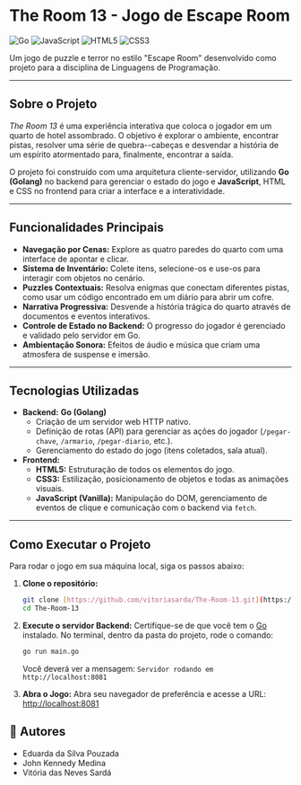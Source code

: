 #  The Room 13 - Jogo de Escape Room

![Go](https://img.shields.io/badge/Go-00ADD8?style=for-the-badge&logo=go&logoColor=white)
![JavaScript](https://img.shields.io/badge/JavaScript-F7DF1E?style=for-the-badge&logo=javascript&logoColor=black)
![HTML5](https://img.shields.io/badge/HTML5-E34F26?style=for-the-badge&logo=html5&logoColor=white)
![CSS3](https://img.shields.io/badge/CSS3-1572B6?style=for-the-badge&logo=css3&logoColor=white)

Um jogo de puzzle e terror no estilo "Escape Room" desenvolvido como projeto para a disciplina de Linguagens de Programação.

---

##  Sobre o Projeto

*The Room 13* é uma experiência interativa que coloca o jogador em um quarto de hotel assombrado. O objetivo é explorar o ambiente, encontrar pistas, resolver uma série de quebra--cabeças e desvendar a história de um espírito atormentado para, finalmente, encontrar a saída.

O projeto foi construído com uma arquitetura cliente-servidor, utilizando **Go (Golang)** no backend para gerenciar o estado do jogo e **JavaScript**, HTML e CSS no frontend para criar a interface e a interatividade.

---

##  Funcionalidades Principais

* **Navegação por Cenas:** Explore as quatro paredes do quarto com uma interface de apontar e clicar.
* **Sistema de Inventário:** Colete itens, selecione-os e use-os para interagir com objetos no cenário.
* **Puzzles Contextuais:** Resolva enigmas que conectam diferentes pistas, como usar um código encontrado em um diário para abrir um cofre.
* **Narrativa Progressiva:** Desvende a história trágica do quarto através de documentos e eventos interativos.
* **Controle de Estado no Backend:** O progresso do jogador é gerenciado e validado pelo servidor em Go.
* **Ambientação Sonora:** Efeitos de áudio e música que criam uma atmosfera de suspense e imersão.

---

##  Tecnologias Utilizadas

* **Backend:** **Go (Golang)**
    * Criação de um servidor web HTTP nativo.
    * Definição de rotas (API) para gerenciar as ações do jogador (`/pegar-chave`, `/armario`, `/pegar-diario`, etc.).
    * Gerenciamento do estado do jogo (itens coletados, sala atual).
* **Frontend:**
    * **HTML5:** Estruturação de todos os elementos do jogo.
    * **CSS3:** Estilização, posicionamento de objetos e todas as animações visuais.
    * **JavaScript (Vanilla):** Manipulação do DOM, gerenciamento de eventos de clique e comunicação com o backend via `fetch`.

---

##  Como Executar o Projeto

Para rodar o jogo em sua máquina local, siga os passos abaixo:

1.  **Clone o repositório:**
    ```bash
    git clone [https://github.com/vitoriasarda/The-Room-13.git](https://github.com/vitoriasarda/The-Room-13.git)
    cd The-Room-13
    ```

2.  **Execute o servidor Backend:**
    Certifique-se de que você tem o [Go](https://go.dev/doc/install) instalado. No terminal, dentro da pasta do projeto, rode o comando:
    ```bash
    go run main.go
    ```
    Você deverá ver a mensagem: `Servidor rodando em http://localhost:8081`

3.  **Abra o Jogo:**
    Abra seu navegador de preferência e acesse a URL:
    [http://localhost:8081](http://localhost:8081)


## 👥 Autores

* Eduarda da Silva Pouzada
* John Kennedy Medina
* Vitória das Neves Sardá
